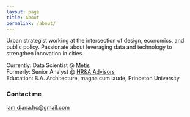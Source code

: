 ```yaml
---
layout: page
title: About
permalink: /about/
---
```


Urban strategist working at the intersection of design, economics, and public policy. Passionate about leveraging data and technology to strengthen innovation in cities.

Currently: Data Scientist @ [Metis](http://thisismetis.com)  
Formerly: Senior Analyst @ [HR&A Advisors](http://hraadvisors.com)  
Education: B.A. Architecture, magna cum laude, Princeton University  

### Contact me

[lam.diana.hc@gmail.com](mailto:lam.diana.hc@gmail.com)